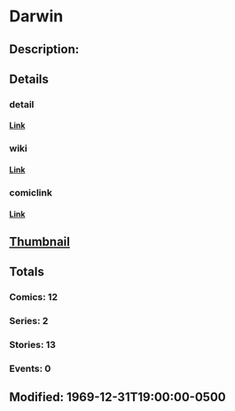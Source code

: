 # Darwin
## Description: 
## Details
### detail
#### [Link](http://marvel.com/characters/514/darwin?utm_campaign=apiRef&utm_source=225578a89fc76f3d20fbffda5d17a88d)
### wiki
#### [Link](http://marvel.com/universe/Darwin?utm_campaign=apiRef&utm_source=225578a89fc76f3d20fbffda5d17a88d)
### comiclink
#### [Link](http://marvel.com/comics/characters/1011016/darwin?utm_campaign=apiRef&utm_source=225578a89fc76f3d20fbffda5d17a88d)
## [Thumbnail](http://i.annihil.us/u/prod/marvel/i/mg/2/60/4c003269b12a4.jpg)
## Totals
### Comics: 12
### Series: 2
### Stories: 13
### Events: 0
## Modified: 1969-12-31T19:00:00-0500